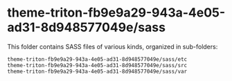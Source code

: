 # theme-triton-fb9e9a29-943a-4e05-ad31-8d948577049e/sass

This folder contains SASS files of various kinds, organized in sub-folders:

    theme-triton-fb9e9a29-943a-4e05-ad31-8d948577049e/sass/etc
    theme-triton-fb9e9a29-943a-4e05-ad31-8d948577049e/sass/src
    theme-triton-fb9e9a29-943a-4e05-ad31-8d948577049e/sass/var
